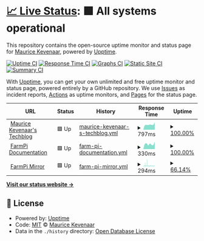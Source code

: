 # [📈 Live Status](https://status.kevenaar.name): <!--live status--> **🟩 All systems operational**

This repository contains the open-source uptime monitor and status page for [Maurice Kevenaar](https://kevenaar.name), powered by [Upptime](https://github.com/upptime/upptime).

[![Uptime CI](https://github.com/mkevenaar/status.kevenaar.name/workflows/Uptime%20CI/badge.svg)](https://github.com/mkevenaar/status.kevenaar.name/actions?query=workflow%3A%22Uptime+CI%22)
[![Response Time CI](https://github.com/mkevenaar/status.kevenaar.name/workflows/Response%20Time%20CI/badge.svg)](https://github.com/mkevenaar/status.kevenaar.name/actions?query=workflow%3A%22Response+Time+CI%22)
[![Graphs CI](https://github.com/mkevenaar/status.kevenaar.name/workflows/Graphs%20CI/badge.svg)](https://github.com/mkevenaar/status.kevenaar.name/actions?query=workflow%3A%22Graphs+CI%22)
[![Static Site CI](https://github.com/mkevenaar/status.kevenaar.name/workflows/Static%20Site%20CI/badge.svg)](https://github.com/mkevenaar/status.kevenaar.name/actions?query=workflow%3A%22Static+Site+CI%22)
[![Summary CI](https://github.com/mkevenaar/status.kevenaar.name/workflows/Summary%20CI/badge.svg)](https://github.com/mkevenaar/status.kevenaar.name/actions?query=workflow%3A%22Summary+CI%22)

With [Upptime](https://upptime.js.org), you can get your own unlimited and free uptime monitor and status page, powered entirely by a GitHub repository. We use [Issues](https://github.com/mkevenaar/status.kevenaar.name/issues) as incident reports, [Actions](https://github.com/mkevenaar/status.kevenaar.name/actions) as uptime monitors, and [Pages](https://status.kevenaar.name) for the status page.

<!--start: status pages-->
<!-- This summary is generated by Upptime (https://github.com/upptime/upptime) -->
<!-- Do not edit this manually, your changes will be overwritten -->
<!-- prettier-ignore -->
| URL | Status | History | Response Time | Uptime |
| --- | ------ | ------- | ------------- | ------ |
| <img alt="" src="https://icons.duckduckgo.com/ip3/kevenaar.name.ico" height="13"> [Maurice Kevenaar's Techblog](https://kevenaar.name) | 🟩 Up | [maurice-kevenaar-s-techblog.yml](https://github.com/mkevenaar/status.kevenaar.name/commits/HEAD/history/maurice-kevenaar-s-techblog.yml) | <details><summary><img alt="Response time graph" src="./graphs/maurice-kevenaar-s-techblog/response-time-week.png" height="20"> 797ms</summary><br><a href="https://status.kevenaar.name/history/maurice-kevenaar-s-techblog"><img alt="Response time 1151" src="https://img.shields.io/endpoint?url=https%3A%2F%2Fraw.githubusercontent.com%2Fmkevenaar%2Fstatus.kevenaar.name%2FHEAD%2Fapi%2Fmaurice-kevenaar-s-techblog%2Fresponse-time.json"></a><br><a href="https://status.kevenaar.name/history/maurice-kevenaar-s-techblog"><img alt="24-hour response time 1134" src="https://img.shields.io/endpoint?url=https%3A%2F%2Fraw.githubusercontent.com%2Fmkevenaar%2Fstatus.kevenaar.name%2FHEAD%2Fapi%2Fmaurice-kevenaar-s-techblog%2Fresponse-time-day.json"></a><br><a href="https://status.kevenaar.name/history/maurice-kevenaar-s-techblog"><img alt="7-day response time 797" src="https://img.shields.io/endpoint?url=https%3A%2F%2Fraw.githubusercontent.com%2Fmkevenaar%2Fstatus.kevenaar.name%2FHEAD%2Fapi%2Fmaurice-kevenaar-s-techblog%2Fresponse-time-week.json"></a><br><a href="https://status.kevenaar.name/history/maurice-kevenaar-s-techblog"><img alt="30-day response time 954" src="https://img.shields.io/endpoint?url=https%3A%2F%2Fraw.githubusercontent.com%2Fmkevenaar%2Fstatus.kevenaar.name%2FHEAD%2Fapi%2Fmaurice-kevenaar-s-techblog%2Fresponse-time-month.json"></a><br><a href="https://status.kevenaar.name/history/maurice-kevenaar-s-techblog"><img alt="1-year response time 1180" src="https://img.shields.io/endpoint?url=https%3A%2F%2Fraw.githubusercontent.com%2Fmkevenaar%2Fstatus.kevenaar.name%2FHEAD%2Fapi%2Fmaurice-kevenaar-s-techblog%2Fresponse-time-year.json"></a></details> | <details><summary><a href="https://status.kevenaar.name/history/maurice-kevenaar-s-techblog">100.00%</a></summary><a href="https://status.kevenaar.name/history/maurice-kevenaar-s-techblog"><img alt="All-time uptime 99.97%" src="https://img.shields.io/endpoint?url=https%3A%2F%2Fraw.githubusercontent.com%2Fmkevenaar%2Fstatus.kevenaar.name%2FHEAD%2Fapi%2Fmaurice-kevenaar-s-techblog%2Fuptime.json"></a><br><a href="https://status.kevenaar.name/history/maurice-kevenaar-s-techblog"><img alt="24-hour uptime 100.00%" src="https://img.shields.io/endpoint?url=https%3A%2F%2Fraw.githubusercontent.com%2Fmkevenaar%2Fstatus.kevenaar.name%2FHEAD%2Fapi%2Fmaurice-kevenaar-s-techblog%2Fuptime-day.json"></a><br><a href="https://status.kevenaar.name/history/maurice-kevenaar-s-techblog"><img alt="7-day uptime 100.00%" src="https://img.shields.io/endpoint?url=https%3A%2F%2Fraw.githubusercontent.com%2Fmkevenaar%2Fstatus.kevenaar.name%2FHEAD%2Fapi%2Fmaurice-kevenaar-s-techblog%2Fuptime-week.json"></a><br><a href="https://status.kevenaar.name/history/maurice-kevenaar-s-techblog"><img alt="30-day uptime 100.00%" src="https://img.shields.io/endpoint?url=https%3A%2F%2Fraw.githubusercontent.com%2Fmkevenaar%2Fstatus.kevenaar.name%2FHEAD%2Fapi%2Fmaurice-kevenaar-s-techblog%2Fuptime-month.json"></a><br><a href="https://status.kevenaar.name/history/maurice-kevenaar-s-techblog"><img alt="1-year uptime 99.95%" src="https://img.shields.io/endpoint?url=https%3A%2F%2Fraw.githubusercontent.com%2Fmkevenaar%2Fstatus.kevenaar.name%2FHEAD%2Fapi%2Fmaurice-kevenaar-s-techblog%2Fuptime-year.json"></a></details>
| <img alt="" src="https://icons.duckduckgo.com/ip3/farmpi.kevenaar.name.ico" height="13"> [FarmPi Documentation](https://farmpi.kevenaar.name) | 🟩 Up | [farm-pi-documentation.yml](https://github.com/mkevenaar/status.kevenaar.name/commits/HEAD/history/farm-pi-documentation.yml) | <details><summary><img alt="Response time graph" src="./graphs/farm-pi-documentation/response-time-week.png" height="20"> 330ms</summary><br><a href="https://status.kevenaar.name/history/farm-pi-documentation"><img alt="Response time 384" src="https://img.shields.io/endpoint?url=https%3A%2F%2Fraw.githubusercontent.com%2Fmkevenaar%2Fstatus.kevenaar.name%2FHEAD%2Fapi%2Ffarm-pi-documentation%2Fresponse-time.json"></a><br><a href="https://status.kevenaar.name/history/farm-pi-documentation"><img alt="24-hour response time 478" src="https://img.shields.io/endpoint?url=https%3A%2F%2Fraw.githubusercontent.com%2Fmkevenaar%2Fstatus.kevenaar.name%2FHEAD%2Fapi%2Ffarm-pi-documentation%2Fresponse-time-day.json"></a><br><a href="https://status.kevenaar.name/history/farm-pi-documentation"><img alt="7-day response time 330" src="https://img.shields.io/endpoint?url=https%3A%2F%2Fraw.githubusercontent.com%2Fmkevenaar%2Fstatus.kevenaar.name%2FHEAD%2Fapi%2Ffarm-pi-documentation%2Fresponse-time-week.json"></a><br><a href="https://status.kevenaar.name/history/farm-pi-documentation"><img alt="30-day response time 362" src="https://img.shields.io/endpoint?url=https%3A%2F%2Fraw.githubusercontent.com%2Fmkevenaar%2Fstatus.kevenaar.name%2FHEAD%2Fapi%2Ffarm-pi-documentation%2Fresponse-time-month.json"></a><br><a href="https://status.kevenaar.name/history/farm-pi-documentation"><img alt="1-year response time 381" src="https://img.shields.io/endpoint?url=https%3A%2F%2Fraw.githubusercontent.com%2Fmkevenaar%2Fstatus.kevenaar.name%2FHEAD%2Fapi%2Ffarm-pi-documentation%2Fresponse-time-year.json"></a></details> | <details><summary><a href="https://status.kevenaar.name/history/farm-pi-documentation">100.00%</a></summary><a href="https://status.kevenaar.name/history/farm-pi-documentation"><img alt="All-time uptime 100.00%" src="https://img.shields.io/endpoint?url=https%3A%2F%2Fraw.githubusercontent.com%2Fmkevenaar%2Fstatus.kevenaar.name%2FHEAD%2Fapi%2Ffarm-pi-documentation%2Fuptime.json"></a><br><a href="https://status.kevenaar.name/history/farm-pi-documentation"><img alt="24-hour uptime 100.00%" src="https://img.shields.io/endpoint?url=https%3A%2F%2Fraw.githubusercontent.com%2Fmkevenaar%2Fstatus.kevenaar.name%2FHEAD%2Fapi%2Ffarm-pi-documentation%2Fuptime-day.json"></a><br><a href="https://status.kevenaar.name/history/farm-pi-documentation"><img alt="7-day uptime 100.00%" src="https://img.shields.io/endpoint?url=https%3A%2F%2Fraw.githubusercontent.com%2Fmkevenaar%2Fstatus.kevenaar.name%2FHEAD%2Fapi%2Ffarm-pi-documentation%2Fuptime-week.json"></a><br><a href="https://status.kevenaar.name/history/farm-pi-documentation"><img alt="30-day uptime 100.00%" src="https://img.shields.io/endpoint?url=https%3A%2F%2Fraw.githubusercontent.com%2Fmkevenaar%2Fstatus.kevenaar.name%2FHEAD%2Fapi%2Ffarm-pi-documentation%2Fuptime-month.json"></a><br><a href="https://status.kevenaar.name/history/farm-pi-documentation"><img alt="1-year uptime 100.00%" src="https://img.shields.io/endpoint?url=https%3A%2F%2Fraw.githubusercontent.com%2Fmkevenaar%2Fstatus.kevenaar.name%2FHEAD%2Fapi%2Ffarm-pi-documentation%2Fuptime-year.json"></a></details>
| <img alt="" src="https://icons.duckduckgo.com/ip3/farmpi.octofarm.net.ico" height="13"> [FarmPi Mirror](https://farmpi.octofarm.net/) | 🟩 Up | [farm-pi-mirror.yml](https://github.com/mkevenaar/status.kevenaar.name/commits/HEAD/history/farm-pi-mirror.yml) | <details><summary><img alt="Response time graph" src="./graphs/farm-pi-mirror/response-time-week.png" height="20"> 294ms</summary><br><a href="https://status.kevenaar.name/history/farm-pi-mirror"><img alt="Response time 612" src="https://img.shields.io/endpoint?url=https%3A%2F%2Fraw.githubusercontent.com%2Fmkevenaar%2Fstatus.kevenaar.name%2FHEAD%2Fapi%2Ffarm-pi-mirror%2Fresponse-time.json"></a><br><a href="https://status.kevenaar.name/history/farm-pi-mirror"><img alt="24-hour response time 214" src="https://img.shields.io/endpoint?url=https%3A%2F%2Fraw.githubusercontent.com%2Fmkevenaar%2Fstatus.kevenaar.name%2FHEAD%2Fapi%2Ffarm-pi-mirror%2Fresponse-time-day.json"></a><br><a href="https://status.kevenaar.name/history/farm-pi-mirror"><img alt="7-day response time 294" src="https://img.shields.io/endpoint?url=https%3A%2F%2Fraw.githubusercontent.com%2Fmkevenaar%2Fstatus.kevenaar.name%2FHEAD%2Fapi%2Ffarm-pi-mirror%2Fresponse-time-week.json"></a><br><a href="https://status.kevenaar.name/history/farm-pi-mirror"><img alt="30-day response time 325" src="https://img.shields.io/endpoint?url=https%3A%2F%2Fraw.githubusercontent.com%2Fmkevenaar%2Fstatus.kevenaar.name%2FHEAD%2Fapi%2Ffarm-pi-mirror%2Fresponse-time-month.json"></a><br><a href="https://status.kevenaar.name/history/farm-pi-mirror"><img alt="1-year response time 474" src="https://img.shields.io/endpoint?url=https%3A%2F%2Fraw.githubusercontent.com%2Fmkevenaar%2Fstatus.kevenaar.name%2FHEAD%2Fapi%2Ffarm-pi-mirror%2Fresponse-time-year.json"></a></details> | <details><summary><a href="https://status.kevenaar.name/history/farm-pi-mirror">66.14%</a></summary><a href="https://status.kevenaar.name/history/farm-pi-mirror"><img alt="All-time uptime 99.75%" src="https://img.shields.io/endpoint?url=https%3A%2F%2Fraw.githubusercontent.com%2Fmkevenaar%2Fstatus.kevenaar.name%2FHEAD%2Fapi%2Ffarm-pi-mirror%2Fuptime.json"></a><br><a href="https://status.kevenaar.name/history/farm-pi-mirror"><img alt="24-hour uptime 41.02%" src="https://img.shields.io/endpoint?url=https%3A%2F%2Fraw.githubusercontent.com%2Fmkevenaar%2Fstatus.kevenaar.name%2FHEAD%2Fapi%2Ffarm-pi-mirror%2Fuptime-day.json"></a><br><a href="https://status.kevenaar.name/history/farm-pi-mirror"><img alt="7-day uptime 66.14%" src="https://img.shields.io/endpoint?url=https%3A%2F%2Fraw.githubusercontent.com%2Fmkevenaar%2Fstatus.kevenaar.name%2FHEAD%2Fapi%2Ffarm-pi-mirror%2Fuptime-week.json"></a><br><a href="https://status.kevenaar.name/history/farm-pi-mirror"><img alt="30-day uptime 92.21%" src="https://img.shields.io/endpoint?url=https%3A%2F%2Fraw.githubusercontent.com%2Fmkevenaar%2Fstatus.kevenaar.name%2FHEAD%2Fapi%2Ffarm-pi-mirror%2Fuptime-month.json"></a><br><a href="https://status.kevenaar.name/history/farm-pi-mirror"><img alt="1-year uptime 99.35%" src="https://img.shields.io/endpoint?url=https%3A%2F%2Fraw.githubusercontent.com%2Fmkevenaar%2Fstatus.kevenaar.name%2FHEAD%2Fapi%2Ffarm-pi-mirror%2Fuptime-year.json"></a></details>

<!--end: status pages-->

[**Visit our status website →**](https://status.kevenaar.name)

## 📄 License

- Powered by: [Upptime](https://github.com/upptime/upptime)
- Code: [MIT](./LICENSE) © [Maurice Kevenaar](https://kevenaar.name)
- Data in the `./history` directory: [Open Database License](https://opendatacommons.org/licenses/odbl/1-0/)
